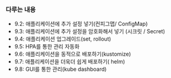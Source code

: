 ### 다루는 내용 
- 9.2: 애플리케이션에 추가 설정 넣기(컨피그맵/ ConfigMap)
- 9.3: 애플리케이션에 추가 설정을 암호화해서 넣기 (시크릿 / Secret)
- 9.4: 애플리케이션 업그레이드(set, rollout)
- 9.5: HPA를 통한 관리 자동화
- 9.6: 애플리케이션을 동적으로 배포하기(kustomize)
- 9.7: 애플리케이션을 더욱더 쉽게 배포하기( helm)
- 9.8: GUI를 통한 관리(kube dashboard)
